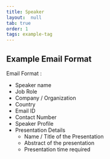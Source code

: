 ```yaml
---
title: Speaker
layout:  null
tab: true
order: 1
tags: example-tag
---
```


## Example Email Format

Email Format :

- Speaker name
- Job Role
- Company / Organization
- Country
- Email ID
- Contact Number
- Speaker Profile
- Presentation Details
    - Name / Title of the Presentation
    - Abstract of the presentation
    - Presentation time required
